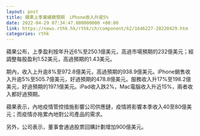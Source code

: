 ```yaml
---
layout: post
title: 蘋果上季業績勝預期　iPhone收入升逾5%
date: 2022-04-29 07:34:47.000000000 +08:00
link: https://news.rthk.hk/rthk/ch/component/k2/1646227-20220429.htm
categories: rthk
---
```


蘋果公布，上季盈利按年升近6%至250.1億美元，高過市場預期的232億美元；經調整每股盈利1.52美元，高過預期的1.43美元。

期內，收入上升逾8%至972.8億美元，高過預期的938.9億美元。iPhone銷售收入升逾5%至505.7億美元，好過預期的478.8億美元。服務收入升17%至198.2億美元，好過預期的197.1億美元。iPad收入跌2%，Mac電腦收入升近15%，兩者收入都好過預期。

蘋果表示，內地疫情管控措施影響公司供應鏈，疫情將影響本季收入40至80億美元；而疫情亦拖累內地對公司產品的需求。

另外，公司表示，董事會通過股票回購計劃增加900億美元。
